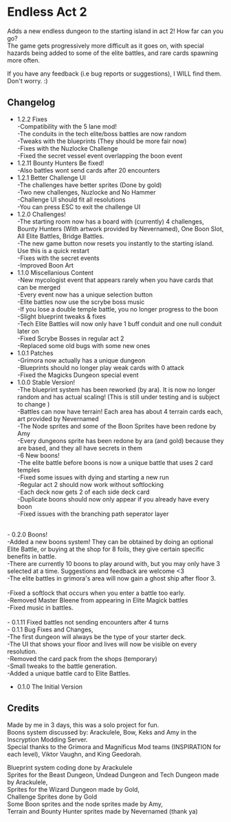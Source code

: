 # Endless Act 2

Adds a new endless dungeon to the starting island in act 2! How far can you go?<br />
The game gets progressively more difficult as it goes on, with special hazards being added to some of the elite battles, and rare cards spawning more often.

If you have any feedback (i.e bug reports or suggestions), I WILL find them. Don't worry. :)

## Changelog

- 1.2.2 Fixes <br />
-Compatibility with the 5 lane mod!<br />
-The conduits in the tech elite/boss battles are now random<br />
-Tweaks with the blueprints (They should be more fair now)<br />
-Fixes with the Nuzlocke Challenge<br />
-Fixed the secret vessel event overlapping the boon event<br />
- 1.2.11 Bounty Hunters Be fixed!<br />
-Also battles wont send cards after 20 encounters<br />
- 1.2.1 Better Challenge UI<br />
-The challenges have better sprites (Done by gold)<br />
-Two new challenges, Nuzlocke and No Hammer<br />
-Challenge UI should fit all resolutions<br />
-You can press ESC to exit the challenge UI<br />
- 1.2.0 Challenges!<br />
-The starting room now has a board with (currently) 4 challenges, Bounty Hunters (With artwork provided by Nevernamed), One Boon Slot, All Elite Battles, Bridge Battles.<br />
-The new game button now resets you instantly to the starting island. Use this is a quick restart<br />
-Fixes with the secret events<br />
-Improved Boon Art<br />
- 1.1.0 Miscellanious Content<br />
-New mycologist event that appears rarely when you have cards that can be merged<br />
-Every event now has a unique selection button<br />
-Elite battles now use the scrybe boss music<br />
-If you lose a double temple battle, you no longer progress to the boon<br />
-Slight blueprint tweaks & fixes<br />
-Tech Elite Battles will now only have 1 buff conduit and one null conduit later on<br />
-Fixed Scrybe Bosses in regular act 2<br />
-Replaced some old bugs with some new ones<br />
- 1.0.1 Patches<br />
-Grimora now actually has a unique dungeon<br />
-Blueprints should no longer play weak cards with 0 attack<br />
-Fixed the Magicks Dungeon special event<br />
- 1.0.0 Stable Version!<br />
-The blueprint system has been reworked (by ara). It is now no longer random and has actual scaling! (This is still under testing and is subject to change )<br />
-Battles can now have terrain! Each area has about 4 terrain cards each, art provided by Nevernamed <br />
-The Node sprites and some of the Boon Sprites have been redone by Amy<br />
-Every dungeons sprite has been redone by ara (and gold) because they are based, and they all have secrets in them <br />
-6 New boons! <br />
-The elite battle before boons is now a unique battle that uses 2 card temples <br />
-Fixed some issues with dying and starting a new run<br />
-Regular act 2 should now work without softlocking<br />
-Each deck now gets 2 of each side deck card <br />
-Duplicate boons should now only appear if you already have every boon<br />
-Fixed issues with the branching path seperator layer<br />
<br />
- 0.2.0 Boons!<br />
-Added a new boons system! They can be obtained by doing an optional Elite Battle, or buying at the shop for 8 foils, they give certain specific benefits in battle.<br />
-There are currently 10 boons to play around with, but you may only have 3 selected at a time. Suggestions and feedback are welcome <3 <br />
-The elite battles in grimora's area will now gain a ghost ship after floor 3.<br />
<br />
-Fixed a softlock that occurs when you enter a battle too early.<br />
-Removed Master Bleene from appearing in Elite Magick battles <br />
-Fixed music in battles.<br />
<br />
- 0.1.11 Fixed battles not sending encounters after 4 turns
<br />
- 0.1.1
Bug Fixes and Changes,<br />
-The first dungeon will always be the type of your starter deck.<br />
-The UI that shows your floor and lives will now be visible on every resolution.<br />
-Removed the card pack from the shops (temporary)<br />
-Small tweaks to the battle generation.<br />
-Added a unique battle card to Elite Battles.<br />

- 0.1.0 The Initial Version

## Credits

Made by me in 3 days, this was a solo project for fun.<br />
Boons system discussed by: Arackulele, Bow, Keks and Amy in the Inscryption Modding Server.<br />
Special thanks to the Grimora and Magnificus Mod teams (INSPIRATION for each level), Viktor Vaughn, and King Geedorah.<br />

Blueprint system coding done by Arackulele<br />
Sprites for the Beast Dungeon, Undead Dungeon and Tech Dungeon made by Arackulele,<br /> 
Sprites for the Wizard Dungeon made by Gold,<br />
Challenge Sprites done by Gold<br />
Some Boon sprites and the node sprites made by Amy,<br />
Terrain and Bounty Hunter sprites made by Nevernamed (thank ya)